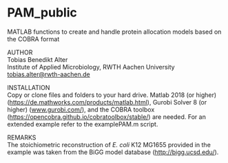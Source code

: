 # PAM_public
MATLAB functions to create and handle protein allocation models based on the COBRA format

AUTHOR<br/>
Tobias Benedikt Alter<br/>
Institute of Applied Microbiology, RWTH Aachen University<br/>
tobias.alter@rwth-aachen.de


INSTALLATION<br/>
Copy or clone files and folders to your hard drive. Matlab 2018 (or higher) (https://de.mathworks.com/products/matlab.html), Gurobi Solver 8 (or higher) (www.gurobi.com/), and the COBRA toolbox (https://opencobra.github.io/cobratoolbox/stable/) are needed. For an extended example refer to the examplePAM.m script.<br/>

REMARKS<br/>
The stoichiometric reconstruction of <i>E. coli</i> K12 MG1655 provided in the example was taken from the BiGG model database (http://bigg.ucsd.edu/).

